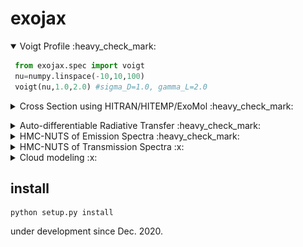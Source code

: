 # exojax

<details open><summary>Voigt Profile :heavy_check_mark: </summary>

```python
 from exojax.spec import voigt
 nu=numpy.linspace(-10,10,100)
 voigt(nu,1.0,2.0) #sigma_D=1.0, gamma_L=2.0
```

</details>

<details><summary>Cross Section using HITRAN/HITEMP/ExoMol :heavy_check_mark: </summary>
 
```python
 from exojax.spec import AutoXS
 nus=numpy.linspace(1900.0,2300.0,4000,dtype=numpy.float64) #wavenumber (cm-1)
 autoxs=AutoXS(nus,"ExoMol","CO") #using ExoMol CO (12C-16O) 
 xsv=autoxs.xsection(1000.0,1.0) #cross section for 1000K, 1bar
```

 <img src="https://user-images.githubusercontent.com/15956904/111389025-9e8abf00-86f3-11eb-9c8c-b68134a71a70.png" Titie="exojax auto cross section" Width=850px> </details>

<details><summary>Auto-differentiable Radiative Transfer :heavy_check_mark: </summary> <img src="https://github.com/HajimeKawahara/exojax/blob/develop/documents/exojax.png" Titie="exojax" Width=850px> </details>

<details><summary>HMC-NUTS of Emission Spectra :heavy_check_mark: </summary></details>

<details><summary>HMC-NUTS of Transmission Spectra :x: </summary>Not supported yet. </details>

<details><summary>Cloud modeling :x: </summary> Not supported yet. </details>



## install

```
python setup.py install
```

under development since Dec. 2020.
